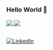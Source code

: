 ### Hello World 👋

<a href="https://github.com/belgamo/">
  <img align="center" src="https://github-readme-stats.vercel.app/api/top-langs/?username=belgamo&layout=compact" />
</a>
<a href="https://github.com/belgamo/">
  <img align="center" src="https://github-readme-stats.vercel.app/api?username=belgamo&show_icons=true&count_private=true&theme=dark" />
</a>
</br></br>

<a href="https://www.linkedin.com/in/gabrielbelgamo" target="_blank"><img src="https://img.shields.io/badge/LinkedIn-%230077B5.svg?&style=flat-square&logo=linkedin&logoColor=white" alt="LinkedIn"></a>

</div>
